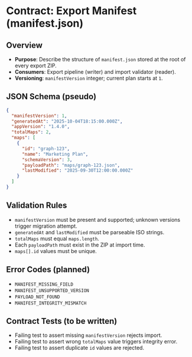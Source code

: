 # Contract: Export Manifest (manifest.json)

## Overview
- **Purpose**: Describe the structure of `manifest.json` stored at the root of every export ZIP.
- **Consumers**: Export pipeline (writer) and import validator (reader).
- **Versioning**: `manifestVersion` integer; current plan starts at `1`.

## JSON Schema (pseudo)
```json
{
  "manifestVersion": 1,
  "generatedAt": "2025-10-04T18:15:00.000Z",
  "appVersion": "1.4.0",
  "totalMaps": 2,
  "maps": [
    {
      "id": "graph-123",
      "name": "Marketing Plan",
      "schemaVersion": 3,
      "payloadPath": "maps/graph-123.json",
      "lastModified": "2025-09-30T12:00:00.000Z"
    }
  ]
}
```

## Validation Rules
- `manifestVersion` must be present and supported; unknown versions trigger migration attempt.
- `generatedAt` and `lastModified` must be parseable ISO strings.
- `totalMaps` must equal `maps.length`.
- Each `payloadPath` must exist in the ZIP at import time.
- `maps[].id` values must be unique.

## Error Codes (planned)
- `MANIFEST_MISSING_FIELD`
- `MANIFEST_UNSUPPORTED_VERSION`
- `PAYLOAD_NOT_FOUND`
- `MANIFEST_INTEGRITY_MISMATCH`

## Contract Tests (to be written)
- Failing test to assert missing `manifestVersion` rejects import.
- Failing test to assert wrong `totalMaps` value triggers integrity error.
- Failing test to assert duplicate `id` values are rejected.
